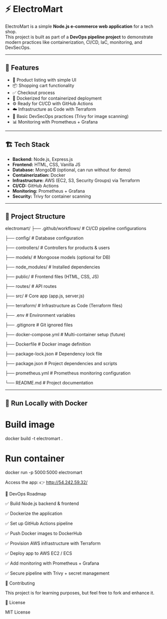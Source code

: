 # ⚡ ElectroMart

ElectroMart is a simple **Node.js e-commerce web application** for a tech shop.  
This project is built as part of a **DevOps pipeline project** to demonstrate modern practices like containerization, CI/CD, IaC, monitoring, and DevSecOps.

---

## 🚀 Features
- 🛒 Product listing with simple UI
- 📦 Shopping cart functionality
- ✅ Checkout process
- 🐳 Dockerized for containerized deployment
- ⚙️ Ready for CI/CD with GitHub Actions 
- ☁️ Infrastructure as Code with Terraform
- 🔐 Basic DevSecOps practices (Trivy for image scanning)
- 📊 Monitoring with Prometheus + Grafana 

---

## 🏗️ Tech Stack
- **Backend:** Node.js, Express.js
- **Frontend:** HTML, CSS, Vanilla JS
- **Database:** MongoDB (optional, can run without for demo)
- **Containerization:** Docker
- **Infrastructure:** AWS (EC2, S3, Security Groups) via Terraform
- **CI/CD:** GitHub Actions 
- **Monitoring:** Prometheus + Grafana
- **Security:** Trivy for container scanning

---

## 📂 Project Structure
electromart/
├── .github/workflows/ # CI/CD pipeline configurations

├── config/ # Database configuration

├── controllers/ # Controllers for products & users

├── models/ # Mongoose models (optional for DB)

├── node_modules/ # Installed dependencies

├── public/ # Frontend files (HTML, CSS, JS)

├── routes/ # API routes

├── src/ # Core app (app.js, server.js)

├── terraform/ # Infrastructure as Code (Terraform files)

├── .env # Environment variables

├── .gitignore # Git ignored files

├── docker-compose.yml # Multi-container setup (future)

├── Dockerfile # Docker image definition

├── package-lock.json # Dependency lock file

├── package.json # Project dependencies and scripts

├── prometheus.yml # Prometheus monitoring configuration

└── README.md # Project documentation


---

## 🐳 Run Locally with Docker
# Build image
docker build -t electromart .

# Run container
docker run -p 5000:5000 electromart

Access the app:
👉 http://54.242.59.32/

📌 DevOps Roadmap

✅ Build Node.js backend & frontend

✅ Dockerize the application

✅ Set up GitHub Actions pipeline

✅ Push Docker images to DockerHub

✅ Provision AWS infrastructure with Terraform

✅ Deploy app to AWS EC2 / ECS

✅ Add monitoring with Prometheus + Grafana

✅ Secure pipeline with Trivy + secret management

🤝 Contributing

This project is for learning purposes, but feel free to fork and enhance it.

📜 License

MIT License


